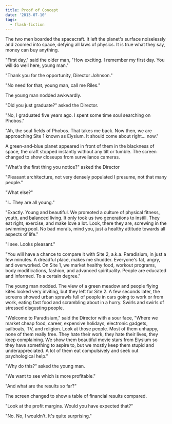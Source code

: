 ```yaml
---
title: Proof of Concept
date: '2013-07-10'
tags:
  - flash-fiction
---
```


The two men boarded the spacecraft. It left the planet's surface noiselessly and
zoomed into space, defying all laws of physics. It is true what they say, money
can buy anything.

<!-- truncate -->

"First day," said the older man, "How exciting. I remember my first day. You
will do well here, young man."

"Thank you for the opportunity, Director Johnson."

"No need for that, young man, call me Riles."

The young man nodded awkwardly.

"Did you just graduate?" asked the Director.

"No, I graduated five years ago. I spent some time soul searching on Phobos."

"Ah, the soul fields of Phobos. That takes me back. Now then, we are approaching
Site 1 known as Elysium. It should come about right... now."

A green-and-blue planet appeared in front of them in the blackness of space, the
craft stopped instantly without any tilt or tumble. The screen changed to show
closeups from surveilance cameras.

"What's the first thing you notice?" asked the Director

"Pleasant architecture, not very densely populated I presume, not that many
people."

"What else?"

"I.. They are all young."

"Exactly. Young and beautiful. We promoted a culture of physical fitness, youth,
and balanced living. It only took us two generations to instill. They eat right,
exercise, and make love a lot. Look, there they are, screwing in the swimming
pool. No bad morals, mind you, just a healthy attitude towards all aspects of
life."

"I see. Looks pleasant."

"You will have a chance to compare it with Site 2, a.k.a. Paradisium, in just a
few minutes. A dreadful place, makes me shudder. Everyone's fat, angry, and
overworked. On Site 1, we market healthy food, workout programs, body
modifications, fashion, and advanced spirituality. People are educated and
informed. To a certain degree."

The young man nodded. The view of a green meadow and people flying kites looked
very inviting, but they left for Site 2. A few seconds later, the screens showed
urban sprawls full of people in cars going to work or from work, eating fast
food and scrambling about in a hurry. Swirls and swirls of stressed disgusting
people.

"Welcome to Paradisium," said the Director with a sour face, "Where we market
cheap food, career, expensive holidays, electronic gadgets, sailboats, TV, and
religion. Look at those people. Most of them unhappy, none of them really free.
They hate their work, they hate their lives, they keep complaining. We show them
beautiful movie stars from Elysium so they have something to aspire to, but we
mostly keep them stupid and underappreciated. A lot of them eat compulsively and
seek out psychological help."

"Why do this?" asked the young man.

"We want to see which is more profitable."

"And what are the results so far?"

The screen changed to show a table of financial results compared.

"Look at the profit margins. Would you have expected that?"

"No. No, I wouldn't. It's quite surprising."
